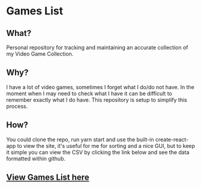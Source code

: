 # Games List
## What?
Personal repository for tracking and maintaining an accurate collection of my Video Game Collection.

## Why?
I have a lot of video games, sometimes I forget what I do/do not have. In the moment when I may need to check what I have it can be difficult to remember exactly what I do have. This repository is setup to simplify this process.

## How?
You could clone the repo, run yarn start and use the built-in create-react-app to view the site, it's useful for me for sorting and a nice GUI, but to keep it simple you can view the CSV by clicking the link below and see the data formatted within github.



## [View Games List here](https://github.com/YourWishes/Games-List/blob/master/data.csv)